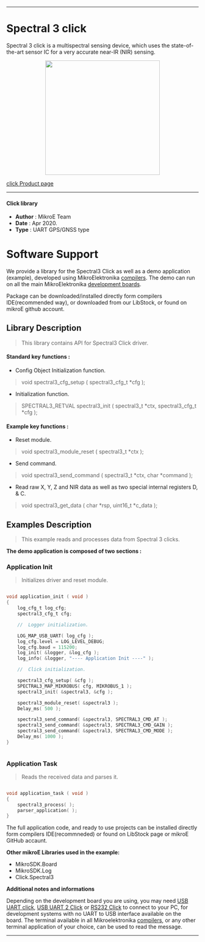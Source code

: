 
---
# Spectral 3 click

Spectral 3 click is a multispectral sensing device, which uses the state-of-the-art sensor IC for a very accurate near-IR (NIR) sensing.

<p align="center">
  <img src="https://download.mikroe.com/images/click_for_ide/spectral3_click.png" height=300px>
</p>

[click Product page](<https://www.mikroe.com/spectral-3-click>)

---


#### Click library 

- **Author**        : MikroE Team
- **Date**          : Apr 2020.
- **Type**          : UART GPS/GNSS type


# Software Support

We provide a library for the Spectral3 Click 
as well as a demo application (example), developed using MikroElektronika 
[compilers](https://shop.mikroe.com/compilers). 
The demo can run on all the main MikroElektronika [development boards](https://shop.mikroe.com/development-boards).

Package can be downloaded/installed directly form compilers IDE(recommended way), or downloaded from our LibStock, or found on mikroE github account. 

## Library Description

> This library contains API for Spectral3 Click driver.

#### Standard key functions :

- Config Object Initialization function.
> void spectral3_cfg_setup ( spectral3_cfg_t *cfg ); 
 
- Initialization function.
> SPECTRAL3_RETVAL spectral3_init ( spectral3_t *ctx, spectral3_cfg_t *cfg );

#### Example key functions :

- Reset module.
> void spectral3_module_reset ( spectral3_t *ctx );
 
- Send command.
> void spectral3_send_command ( spectral3_t *ctx, char *command );

- Read raw X, Y, Z and NIR data as well as two special internal registers D, & C.
> void spectral3_get_data ( char *rsp, uint16_t *c_data );

## Examples Description

> This example reads and processes data from Spectral 3 clicks.

**The demo application is composed of two sections :**

### Application Init 

> Initializes driver and reset module.

```c

void application_init ( void )
{
    log_cfg_t log_cfg;
    spectral3_cfg_t cfg;

    //  Logger initialization.

    LOG_MAP_USB_UART( log_cfg );
    log_cfg.level = LOG_LEVEL_DEBUG;
    log_cfg.baud = 115200;
    log_init( &logger, &log_cfg );
    log_info( &logger, "---- Application Init ----" );

    //  Click initialization.

    spectral3_cfg_setup( &cfg );
    SPECTRAL3_MAP_MIKROBUS( cfg, MIKROBUS_1 );
    spectral3_init( &spectral3, &cfg );

    spectral3_module_reset( &spectral3 );
    Delay_ms( 500 );

    spectral3_send_command( &spectral3, SPECTRAL3_CMD_AT );
    spectral3_send_command( &spectral3, SPECTRAL3_CMD_GAIN );
    spectral3_send_command( &spectral3, SPECTRAL3_CMD_MODE );
    Delay_ms( 1000 );
}
  
```

### Application Task

> Reads the received data and parses it.

```c

void application_task ( void )
{
    spectral3_process( );
    parser_application( );
} 

```

The full application code, and ready to use projects can be  installed directly form compilers IDE(recommneded) or found on LibStock page or mikroE GitHub accaunt.

**Other mikroE Libraries used in the example:** 

- MikroSDK.Board
- MikroSDK.Log
- Click.Spectral3

**Additional notes and informations**

Depending on the development board you are using, you may need 
[USB UART click](https://shop.mikroe.com/usb-uart-click), 
[USB UART 2 Click](https://shop.mikroe.com/usb-uart-2-click) or 
[RS232 Click](https://shop.mikroe.com/rs232-click) to connect to your PC, for 
development systems with no UART to USB interface available on the board. The 
terminal available in all Mikroelektronika 
[compilers](https://shop.mikroe.com/compilers), or any other terminal application 
of your choice, can be used to read the message.


---
